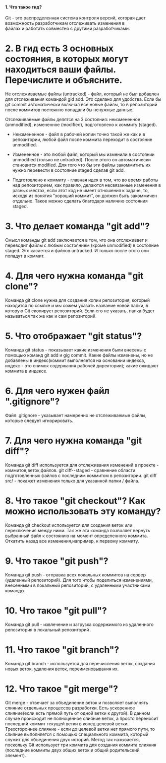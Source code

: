 #### 1. Что такое гид?
 Git - это распределенная система контроля версий, которая дает возможность разработчикам отслеживать   изменения в   
файлах и работать совместно с другими разработчиками.

# 2. В гид есть 3 основных состояния, в которых могут находиться ваши файлы. Перечислите и объясните.
 Не отслеживаемые файлы (untracked) - файл, который не был добавлен для отслеживания командой gid add. Это сделано
 для удобства. Если бы git commit автоматически включал все новые файлы, то в репозиторий после коммитов постоянно 
 попадали бы ненужные данные.

 Отслеживаемые файлы делятся на 3 состояния: неизмененное (unmodified), измененное (modified), подготовлено к 
 коммиту (staged).
                                                                                
- Неизмененное - файл в рабочей копии точно такой же как и в репозитории, любой файл после коммита переходит в состояние
unmodified.

- Измененное - это любой файл, который мы изменили в состоянии unmodified (только не untracked). После этого он
автоматически становится modified. Для того что бы эти файлы закоммитить их нужно перевести
 в состояние staged сделав git add.
 
- Подготовлено к коммиту - главная идея в том, что во время работы над репозиторием, как правило, делаются несвязанные
изменения в разных местах, если этот код не имеет отношения к задаче, то, исходя из понятия "хороший коммит", он
должен быть закоммичен отдельно. Такое можно сделать благодаря наличию состояния staged.

# 3. Что делает команда "git add"?
 Смысл команды git add заключается в том, что она отслеживает и  переводит файлы с любым состоянием (кроме unmodified)
 в состояние staged. Это касается и файлов untracked. И только после этого они попадут в коммит.

# 4. Для чего нужна команда "git clone"?
 Команда git clone нужна для создания копии репозитория, который находится по ссылке и мы сожем указать
 название новой папки, в которую Git скопирует репозиторий. Если его не указать, папка будет называться так же
 как и сам репозиторий.

# 5. Что отображает "git status"?
 Команда git status - показывает какие изменения были внесены с помощью команд git add и gig commit.
 Какие файлы изменены, но не добавлены в индекс(коммит выполняется на основании индекса, 
 индекс - это снимок содержания рабочей директории); какие ожидают коммита в индексе.

# 6. Для чего нужен файл ".gitignore"?
 Файл .gitignore - указывает намеренно не отслеживаемые файлы, которые следует игнорировать.

# 7. Для чего нужна команда "git diff"?
 Команда git diff используется для отслеживания изменений в проекте - коммитов,веток,файлов.
 git diff--staged - сравнение области подготовленных файлов с последним коммитом в репозитории.
 git diff src/ - покажет изменения только для указанной папки / файла. 
 
 # 8. Что такое "git checkout"? Как можно использовать эту команду?
 Команда git checkout используется для создания веток или переключения между ними. 
 Так же эта команда позволяет вернуть выбранный файл к состоянию на момент определенного коммита. 
 Откатить назад все изменения,например, к первому коммиту.

# 9. Что такое "git push"?
 Команда git push - отправка всех локальных коммитов на сервер (удаленный репозиторий). Для того
 чтобы поделиться изменениями, внесенными в локальный репозиторий, с удаленными участниками команды.
 
 # 10. Что такое "git pull"?
 Команда git pull - извлечение и загрузка содержимого из удаленного репозитория в локальный 
 репозиторий .
 
 # 11. Что такое "git branch"?
 Команда git branch - используется для перечисления веток, создания новых веток, удаления веток,
 переименовывания их. 
 
  # 12. Что такое "git merge"?
 Git merge - отвечает за объединение веток и позволяет выполнять слияние отдельных процессов разработки.
 Есть ускоренное слияние(если есть прямой путь от одной ветки к другой). В данном случае 
 происходит не полноценное слияние веток, а просто переносит последний коммит текущей ветки в конец целевой ветки. 
 Трехстороннее слияние - если до целевой ветки нет прямого пути, то слияние выполняется с помощью
 специального коммита, который служит для объединения двух историй. Метод так называется, поскольку 
 Git использует три коммита для создания коммита слияния (последние коммиты двух общих веток и общий 
 родительский элемент).